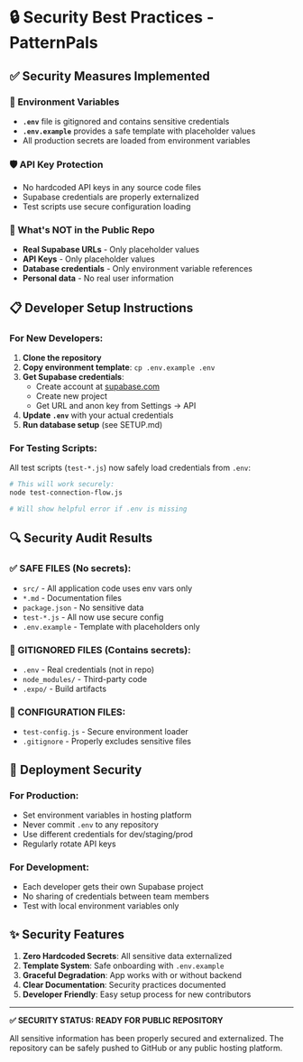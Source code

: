 # 🔒 Security Best Practices - PatternPals

## ✅ Security Measures Implemented

### 🔐 Environment Variables
- **`.env`** file is gitignored and contains sensitive credentials
- **`.env.example`** provides a safe template with placeholder values
- All production secrets are loaded from environment variables

### 🛡️ API Key Protection
- No hardcoded API keys in any source code files
- Supabase credentials are properly externalized
- Test scripts use secure configuration loading

### 🚫 What's NOT in the Public Repo
- **Real Supabase URLs** - Only placeholder values
- **API Keys** - Only placeholder values  
- **Database credentials** - Only environment variable references
- **Personal data** - No real user information

## 📋 Developer Setup Instructions

### For New Developers:
1. **Clone the repository**
2. **Copy environment template**: `cp .env.example .env`
3. **Get Supabase credentials**:
   - Create account at [supabase.com](https://supabase.com)
   - Create new project
   - Get URL and anon key from Settings → API
4. **Update `.env`** with your actual credentials
5. **Run database setup** (see SETUP.md)

### For Testing Scripts:
All test scripts (`test-*.js`) now safely load credentials from `.env`:
```bash
# This will work securely:
node test-connection-flow.js

# Will show helpful error if .env is missing
```

## 🔍 Security Audit Results

### ✅ SAFE FILES (No secrets):
- `src/` - All application code uses env vars only
- `*.md` - Documentation files  
- `package.json` - No sensitive data
- `test-*.js` - All now use secure config
- `.env.example` - Template with placeholders only

### 🚫 GITIGNORED FILES (Contains secrets):
- `.env` - Real credentials (not in repo)
- `node_modules/` - Third-party code
- `.expo/` - Build artifacts

### 🔧 CONFIGURATION FILES:
- `test-config.js` - Secure environment loader
- `.gitignore` - Properly excludes sensitive files

## 🚀 Deployment Security

### For Production:
- Set environment variables in hosting platform
- Never commit `.env` to any repository
- Use different credentials for dev/staging/prod
- Regularly rotate API keys

### For Development:
- Each developer gets their own Supabase project
- No sharing of credentials between team members
- Test with local environment variables only

## ✨ Security Features

1. **Zero Hardcoded Secrets**: All sensitive data externalized
2. **Template System**: Safe onboarding with `.env.example`
3. **Graceful Degradation**: App works with or without backend
4. **Clear Documentation**: Security practices documented
5. **Developer Friendly**: Easy setup process for new contributors

---

**✅ SECURITY STATUS: READY FOR PUBLIC REPOSITORY** 

All sensitive information has been properly secured and externalized. The repository can be safely pushed to GitHub or any public hosting platform.
